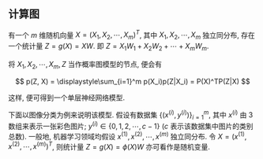 ## 计算图

有一个 $m$ 维随机向量 $X = (X_1, X_2, \cdots, X_m)^T$, 其中 $X_1, X_2, \cdots, X_m$ 独立同分布, 存在一个统计量 $Z = g(X) = XW$. 即 $Z = X_1W_1 + X_2W_2 + \cdots + X_mW_m$.

将 $X_1, X_2, \cdots, X_m, Z$ 当作概率图模型的节点, 便会有

$$
p(Z, X) = \displaystyle\sum_{i=1}^m p(X_i)p(Z|X_i) = P(X)^TP(Z|X)
$$

这样, 便可得到一个单层神经网络模型.

下面以图像分类为例来说明该模型. 假设有数据集 $\{(x^{(i)}, y^{(i)})\}_{i=1}^m$, 其中 $x^{(i)}$ 由 $3$ 数组来表示一张彩色图片; $y^{(i)} \in \{0, 1, 2, \cdots, c-1\}$ ($c$ 表示该数据集中图片的类别总数). 一般地, 机器学习领域均假设 $x^{(1)}, x^{(2)}, \cdots, x^{(m)}$ 独立同分布. 令 $X = (x^{(1)}, x^{(2)}, \cdots, x^{(m)})^T$, 则统计量 $Z = g(X) = \phi(X)W$ 亦可看作是随机变量.
